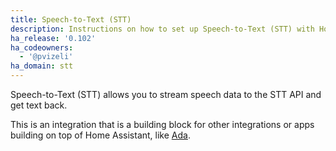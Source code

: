```yaml
---
title: Speech-to-Text (STT)
description: Instructions on how to set up Speech-to-Text (STT) with Home Assistant.
ha_release: '0.102'
ha_codeowners:
  - '@pvizeli'
ha_domain: stt
---
```


Speech-to-Text (STT) allows you to stream speech data to the STT API and get text back.

This is an integration that is a building block for other integrations or apps building on top of Home Assistant, like [Ada](https://github.com/home-assistant/ada).
